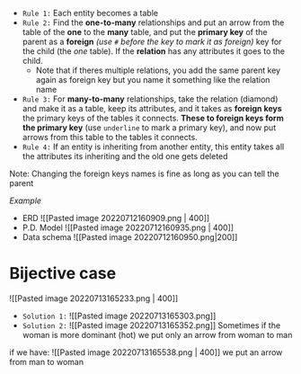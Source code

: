 - `Rule 1:` Each entity becomes a table
- `Rule 2:` Find the **one-to-many** relationships and put an arrow from the table of the **one** to the **many** table, and put the **primary key** of the parent as a **foreign** *(use `#` before the key to mark it as foreign)* key for the child (the *one* table). If the **relation** has any attributes it goes to the child.
	- Note that if theres multiple relations, you add the same parent key again as foreign key but you name it something like the relation name
- `Rule 3:` For **many-to-many** relationships, take the relation (diamond) and make it as a table, keep its attributes, and it takes as **foreign keys** the primary keys of the tables it connects. **These to foreign keys form the primary key** (use `underline` to mark a primary key), and now put arrows from this table to the tables it connects.
- `Rule 4:` If an entity is inheriting from another entity, this entity takes all the attributes its inheriting and the old one gets deleted

Note: Changing the foreign keys names is fine as long as you can tell the parent 

*Example*
- ERD
 ![[Pasted image 20220712160909.png | 400]]
 - P.D. Model
 ![[Pasted image 20220712160935.png | 400]]
- Data schema
![[Pasted image 20220712160950.png|200]]


# Bijective case
![[Pasted image 20220713165233.png | 400]]

- `Solution 1:`
![[Pasted image 20220713165303.png]]
- `Solution 2:`
![[Pasted image 20220713165352.png]]
Sometimes if the woman is more dominant (hot) we put only an arrow from woman to man

if we have:
![[Pasted image 20220713165538.png | 400]]
we put an arrow from man to woman

